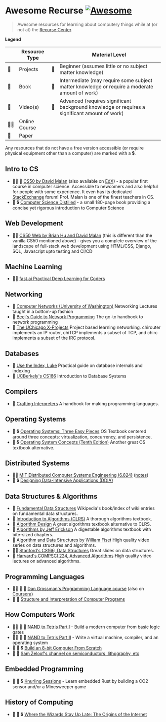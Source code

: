 # Awesome Recurse [![Awesome](https://awesome.re/badge.svg)](https://awesome.re)
> Awesome resources for learning about computery things while at (or not at) the [Recurse Center](recurse.com/).

**Legend**

|   | Resource Type | | Material Level |
| - | - | - | - |
| :hammer: | Projects | :turtle: | Beginner (assumes little or no subject matter knowledge) |
| :book: | Book       | :rabbit2: | Intermediate (may require some subject matter knowledge or require a moderate amount of work) |
| :movie_camera: | Video(s) | :racehorse: | Advanced (requires significant background knowledge or requires a significant amount of work) |
| :teacher: | Online Course | | |
| :page_facing_up: | Paper | | |

Any resources that do not have a free version accessible (or require physical equipment other than a computer) are marked with a :heavy_dollar_sign:.

## Intro to CS

* :teacher: :movie_camera: [CS50 by David Malan](https://cs50.harvard.edu/) (also available on [EdX](https://www.edx.org/course/introduction-computer-science-harvardx-cs50x)) - a popular first course in computer science. Accessible to newcomers and also helpful for people with some experience. It even has its dedicated [StackExchange](https://cs50.stackexchange.com/) forum! Prof. Malan is one of the finest teachers in CS.
* :book: :heavy_dollar_sign: [Computer Science Distilled](https://www.goodreads.com/book/show/34189798-computer-science-distilled) - a small 180-page book providing a concise yet rigorous introduction to Computer Science

## Web Development

* :teacher: [CS50 Web by Brian Hu and David Malan](https://cs50.harvard.edu/web/) (this is different than the vanilla CS50 mentioned above) - gives you a complete overview of the landscape of full-stack web development using HTML/CSS, Django, SQL, Javascript upto testing and CI/CD

## Machine Learning

- :teacher: [fast.ai Practical Deep Learning for Coders](https://www.fast.ai/)

## Networking

- :movie_camera: [Computer Networks (University of Washington)](https://www.youtube.com/playlist?list=PLVEo1P9gAninM7KwP1KKolfMQdNs6P6Am) Networking Lectures taught in a bottom-up fashion
- :book: [Beej's Guide to Network Programming](https://beej.us/guide/bgnet/) The go-to handbook to network programming
- :hammer: [The UChicago X-Projects](http://chi.cs.uchicago.edu/index.html#) Project based learning networking. chirouter implements an IP router, chiTCP implements a subset of TCP, and chirc implements a subset of the IRC protocol.

## Databases

- :book: [Use the Index, Luke](https://use-the-index-luke.com/) Practical guide on database internals and indexing
- :movie_camera: [UCBerkely's CS186](https://www.youtube.com/playlist?list=PLYp4IGUhNFmw8USiYMJvCUjZe79fvyYge) Introduction to Database Systems

## Compilers
- :book: [Crafting Interpreters](https://craftinginterpreters.com/) A handbook for making programming languages.

## Operating Systems
- :book: :heavy_dollar_sign: [Operating Systems: Three Easy Pieces](https://pages.cs.wisc.edu/~remzi/OSTEP/) OS Textbook centered around three concepts: virtualization, concurrency, and persistence.
- :book: :heavy_dollar_sign: [Operating System Concepts (Tenth Edition)](https://www.os-book.com/OS10/) Another great OS textbook alternative.

## Distributed Systems

- :teacher: [MIT Distributed Computer Systems Engineering (6.824)](https://ocw.mit.edu/courses/electrical-engineering-and-computer-science/6-824-distributed-computer-systems-engineering-spring-2006/) ([notes](https://timilearning.com/tags/mit-6.824/))
- :book: :heavy_dollar_sign: [Designing Data-Intensive Applications (DDIA)](https://dataintensive.net/)

## Data Structures & Algorithms
- :book: [Fundamental Data Structures](https://en.wikipedia.org/wiki/Book:Fundamental_Data_Structures) Wikipedia's book/index of wiki entries on fundamental data structures.
- :book: [Introduction to Algorithms (CLRS)](https://mitpress.mit.edu/books/introduction-algorithms) A thorough algorithms textbook.
- :book: [Algorithm Design](https://www.amazon.ca/Algorithm-Design-Jon-Kleinberg/dp/0321295358) A great algorithms textbook alternative to CLRS.
- :book: [Algorithms by Jeff Erickson](http://jeffe.cs.illinois.edu/teaching/algorithms/) A digestable  algorithms textbook with bite-sized chapters.
- :movie_camera: [Algorithm and Data Structures by William Fiset](https://www.youtube.com/channel/UCD8yeTczadqdARzQUp29PJw) High quality video series on data structures and algorithms. 
- :teacher: [Stanford's CS166, Data Structures](https://web.stanford.edu/class/cs166/) Great slides on data structures.
- :movie_camera: [Harvard's COMPSCI 224, Advanced Algorithms](https://www.youtube.com/playlist?list=PL2SOU6wwxB0uP4rJgf5ayhHWgw7akUWSf) High quality video lectures on advanced algorithms.

## Programming Languages

- :teacher: :hammer: :rabbit2: [Dan Grossman's Programming Language course](https://courses.cs.washington.edu/courses/cse341/19sp/#all) (also on [Coursera](https://www.coursera.org/learn/programming-languages))
- :book: :turtle: [Structure and Interpretation of Computer Programs](https://web.mit.edu/alexmv/6.037/sicp.pdf)

## How Computers Work

- :teacher: :hammer: :turtle: [NAND to Tetris Part I](https://www.coursera.org/learn/build-a-computer) - Build a modern computer from basic logic gates
- :teacher: :hammer: :rabbit2: [NAND to Tetris Part II](https://www.coursera.org/learn/nand2tetris2) - Write a virtual machine, compiler, and an operating system
- :movie_camera: :hammer: :heavy_dollar_sign: [Build an 8-bit Computer From Scratch](https://eater.net/8bit)
- :movie_camera: :rabbit2: [Sam Zeloof's channel on semiconductors, lithography, etc](https://www.youtube.com/c/SamZeloof/videos)

## Embedded Programming

- :hammer: :rabbit2: :heavy_dollar_sign: [Knurling Sessions](https://ferrous-systems.com/blog/knurling-sessions-introduction/) - Learn embedded Rust by building a CO2 sensor and/or a Minesweeper game


## History of Computing
- :book: :turtle: :heavy_dollar_sign: [Where the Wizards Stay Up Late: The Origins of the Internet](https://www.simonandschuster.com/books/Where-Wizards-Stay-Up-Late/Katie-Hafner/9780684832678)

